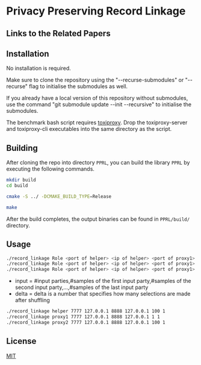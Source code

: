 # Privacy Preserving Record Linkage


## Links to the Related Papers


## Installation

No installation is required.

Make sure to clone the repository using the "--recurse-submodules" or "--recurse" flag to initialise the submodules as well.

If you already have a local version of this repository without submodules, use the command "git submodule update --init --recursive" to initialise the submodules.

The benchmark bash script requires [toxiproxy](https://github.com/Shopify/toxiproxy/releases/latest). Drop the toxiproxy-server and toxiproxy-cli executables into the same directory as the script.

## Building

After cloning the repo into directory `PPRL`, you can build the library `PPRL` by executing the following commands.

```bash
mkdir build
cd build
```

```bash
cmake -S ../ -DCMAKE_BUILD_TYPE=Release
```

```bash
make
```

After the build completes, the output binaries can be found in `PPRL/build/` directory.

## Usage

```bash
./record_linkage Role <port of helper> <ip of helper> <port of proxy1> <port of proxy1>
./record_linkage Role <port of helper> <ip of helper> <port of proxy1> <port of proxy1>
./record_linkage Role <port of helper> <ip of helper> <port of proxy1> <port of proxy1>
```

- input = #input parties,#samples of the first input party,#samples of the second input party,...,#samples of the last input party
- delta = delta is a number that specifies how many selections are made after shuffling

```bash
./record_linkage helper 7777 127.0.0.1 8888 127.0.0.1 100 1
./record_linkage proxy1 7777 127.0.0.1 8888 127.0.0.1 1 1
./record_linkage proxy2 7777 127.0.0.1 8888 127.0.0.1 100 1
 ```

## License

[MIT](https://choosealicense.com/licenses/mit/)
